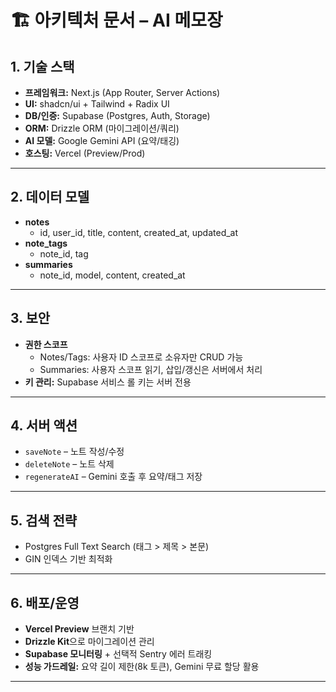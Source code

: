 # 🏗️ 아키텍처 문서 – AI 메모장

## 1. 기술 스택

-   **프레임워크:** Next.js (App Router, Server Actions)
-   **UI:** shadcn/ui + Tailwind + Radix UI
-   **DB/인증:** Supabase (Postgres, Auth, Storage)
-   **ORM:** Drizzle ORM (마이그레이션/쿼리)
-   **AI 모델:** Google Gemini API (요약/태깅)
-   **호스팅:** Vercel (Preview/Prod)

---

## 2. 데이터 모델

-   **notes**
    -   id, user_id, title, content, created_at, updated_at
-   **note_tags**
    -   note_id, tag
-   **summaries**
    -   note_id, model, content, created_at

---

## 3. 보안

-   **권한 스코프**
    -   Notes/Tags: 사용자 ID 스코프로 소유자만 CRUD 가능
    -   Summaries: 사용자 스코프 읽기, 삽입/갱신은 서버에서 처리
-   **키 관리:** Supabase 서비스 롤 키는 서버 전용

---

## 4. 서버 액션

-   `saveNote` – 노트 작성/수정
-   `deleteNote` – 노트 삭제
-   `regenerateAI` – Gemini 호출 후 요약/태그 저장

---

## 5. 검색 전략

-   Postgres Full Text Search (태그 > 제목 > 본문)
-   GIN 인덱스 기반 최적화

---

## 6. 배포/운영

-   **Vercel Preview** 브랜치 기반
-   **Drizzle Kit**으로 마이그레이션 관리
-   **Supabase 모니터링** + 선택적 Sentry 에러 트래킹
-   **성능 가드레일:** 요약 길이 제한(8k 토큰), Gemini 무료 할당 활용

---
